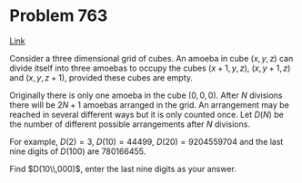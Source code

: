# Problem 763

[Link](https://projecteuler.net/problem=763)

Consider a three dimensional grid of cubes. An amoeba in cube $(x, y, z)$ can divide itself into three amoebas to occupy the cubes $(x + 1, y, z)$, $(x, y + 1, z)$ and $(x, y, z + 1)$, provided these cubes are empty. 

Originally there is only one amoeba in the cube $(0, 0, 0)$. After $N$ divisions there will be $2N+1$ amoebas arranged in the grid. An arrangement may be reached in several different ways but it is only counted once. Let $D(N)$ be the number of different possible arrangements after $N$ divisions. 

For example, $D(2) = 3$, $D(10) = 44499$, $D(20)=9204559704$ and the last nine digits of $D(100)$ are $780166455$. 

Find $D(10\\,000)$, enter the last nine digits as your answer.